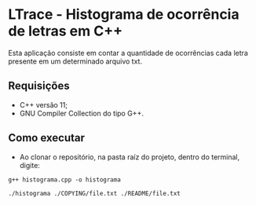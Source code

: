 # LTrace - Histograma de ocorrência de letras em C++

Esta aplicação consiste em contar a quantidade de ocorrências cada letra presente em um determinado arquivo txt.

## Requisições

- C++ versão 11;
- GNU Compiler Collection do tipo G++.

## Como executar

- Ao clonar o repositório, na pasta raíz do projeto, dentro do terminal, digite:
```
g++ histograma.cpp -o histograma
```
```
./histograma ./COPYING/file.txt ./README/file.txt  
```
